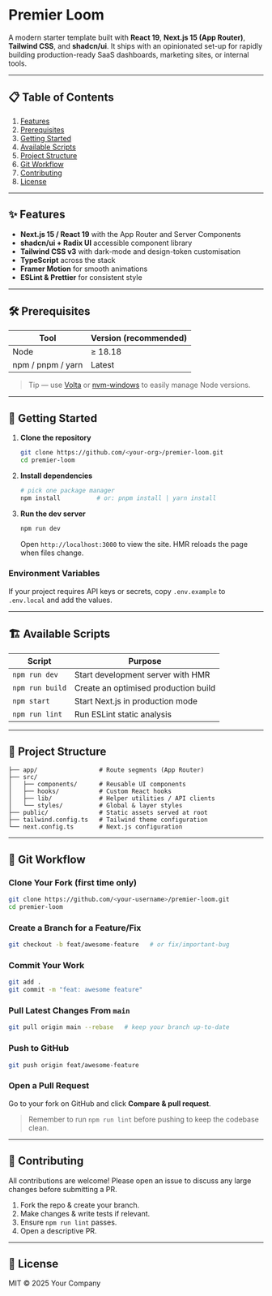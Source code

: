 # Premier Loom

A modern starter template built with **React 19**, **Next.js 15 (App Router)**, **Tailwind CSS**, and **shadcn/ui**. It ships with an opinionated set-up for rapidly building production-ready SaaS dashboards, marketing sites, or internal tools.

---

## 📋 Table of Contents

1. [Features](#-features)
2. [Prerequisites](#-prerequisites)
3. [Getting Started](#-getting-started)
4. [Available Scripts](#-available-scripts)
5. [Project Structure](#-project-structure)
6. [Git Workflow](#-git-workflow)
7. [Contributing](#-contributing)
8. [License](#-license)

---

## ✨ Features

- **Next.js 15 / React 19** with the App Router and Server Components
- **shadcn/ui + Radix UI** accessible component library
- **Tailwind CSS v3** with dark-mode and design-token customisation
- **TypeScript** across the stack
- **Framer Motion** for smooth animations
- **ESLint & Prettier** for consistent style

---

## 🛠️ Prerequisites

| Tool | Version (recommended) |
|------|-----------------------|
| Node | ≥ 18.18 |
| npm / pnpm / yarn | Latest |

> Tip — use [Volta](https://volta.sh/) or [nvm-windows](https://github.com/coreybutler/nvm-windows) to easily manage Node versions.

---

## 🚀 Getting Started

1. **Clone the repository**
   ```bash
   git clone https://github.com/<your-org>/premier-loom.git
   cd premier-loom
   ```
2. **Install dependencies**
   ```bash
   # pick one package manager
   npm install          # or: pnpm install | yarn install
   ```
3. **Run the dev server**
   ```bash
   npm run dev
   ```
   Open `http://localhost:3000` to view the site. HMR reloads the page when files change.

### Environment Variables

If your project requires API keys or secrets, copy `.env.example` to `.env.local` and add the values.

---

## 🏗️ Available Scripts

| Script | Purpose |
|--------|---------|
| `npm run dev` | Start development server with HMR |
| `npm run build` | Create an optimised production build |
| `npm start` | Start Next.js in production mode |
| `npm run lint` | Run ESLint static analysis |

---

## 📂 Project Structure

```
├── app/                 # Route segments (App Router)
├── src/
│   ├── components/      # Reusable UI components
│   ├── hooks/           # Custom React hooks
│   ├── lib/             # Helper utilities / API clients
│   └── styles/          # Global & layer styles
├── public/              # Static assets served at root
├── tailwind.config.ts   # Tailwind theme configuration
└── next.config.ts       # Next.js configuration
```

---

## 🌳 Git Workflow

### Clone Your Fork (first time only)
```bash
git clone https://github.com/<your-username>/premier-loom.git
cd premier-loom
```

### Create a Branch for a Feature/Fix
```bash
git checkout -b feat/awesome-feature   # or fix/important-bug
```

### Commit Your Work
```bash
git add .
git commit -m "feat: awesome feature"
```

### Pull Latest Changes From `main`
```bash
git pull origin main --rebase   # keep your branch up-to-date
```

### Push to GitHub
```bash
git push origin feat/awesome-feature
```

### Open a Pull Request
Go to your fork on GitHub and click **Compare & pull request**.

> Remember to run `npm run lint` before pushing to keep the codebase clean.

---

## 🤝 Contributing

All contributions are welcome! Please open an issue to discuss any large changes before submitting a PR.

1. Fork the repo & create your branch.
2. Make changes & write tests if relevant.
3. Ensure `npm run lint` passes.
4. Open a descriptive PR.

---

## 📄 License

MIT © 2025 Your Company

